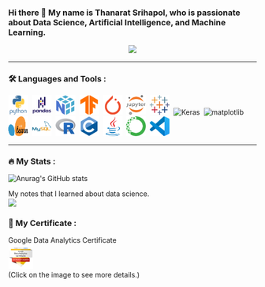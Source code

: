 ### Hi there 👋 My name is Thanarat Srihapol, who is passionate about Data Science, Artificial Intelligence, and Machine Learning.

<div id="header" align="center">
  <img src="https://media.giphy.com/media/M9gbBd9nbDrOTu1Mqx/giphy.gif" width="100"/>
</div>

---

### :hammer_and_wrench: Languages and Tools :
<div>
  <img src="https://github.com/devicons/devicon/blob/master/icons/python/python-original-wordmark.svg" title="Python" alt="Python" width="40" height="40"/>&nbsp;
  <img src="https://github.com/devicons/devicon/blob/master/icons/pandas/pandas-original-wordmark.svg" title="Pandas" alt="Pandas" width="40" height="40"/>&nbsp;
  <img src="https://github.com/devicons/devicon/blob/master/icons/numpy/numpy-original.svg" title="Numpy" alt="Numpy" width="40" height="40"/>&nbsp;
  <img src="https://github.com/devicons/devicon/blob/master/icons/tensorflow/tensorflow-original.svg" title="Tensorflow" alt="Tensorflow" width="40" height="40"/>&nbsp;
  <img src="https://github.com/devicons/devicon/blob/master/icons/pytorch/pytorch-original.svg" title="PyTorch" alt="PyTorch" width="40" height="40"/>&nbsp;
  <img src="https://github.com/devicons/devicon/blob/master/icons/jupyter/jupyter-original-wordmark.svg" title="Jupyter" alt="Jupyter" width="40" height="40"/>&nbsp;
  <img src="https://github.com/Thanarat-DS/Thanarat-DS/blob/main/Asset/tableau-software.svg" title="Tableau" alt="Tableau" width="40" height="40"/>&nbsp;
  <img src="https://github.com/valohai/ml-logos/blob/master/keras-text.svg" title="Keras" alt="Keras" width="40" height="40"/>&nbsp;
  <img src="https://github.com/valohai/ml-logos/blob/master/matplotlib.svg" title="matplotlib" alt="matplotlib" width="40" height="40"/>&nbsp;
  <img src="https://github.com/scikit-learn/scikit-learn/blob/main/doc/logos/scikit-learn-logo-without-subtitle.svg" title="scikit-learn" alt="scikit-learn" width="40" height="40"/>&nbsp;
  <img src="https://github.com/devicons/devicon/blob/master/icons/mysql/mysql-original-wordmark.svg"  title="MySQL" alt="MySQL" width="40" height="40"/>&nbsp;
  <img src="https://github.com/devicons/devicon/blob/master/icons/r/r-original.svg" title="R" alt="R" width="40" height="40"/>&nbsp;
  <img src="https://github.com/devicons/devicon/blob/master/icons/c/c-original.svg" title="C" alt="C" width="40" height="40"/>&nbsp;
  <img src="https://github.com/devicons/devicon/blob/master/icons/java/java-original.svg" title="Java" alt="Java" width="40" height="40"/>&nbsp;
  <img src="https://github.com/devicons/devicon/blob/master/icons/anaconda/anaconda-original.svg" title="Anaconda" alt="Anaconda" width="40" height="40"/>&nbsp;
  <img src="https://github.com/devicons/devicon/blob/master/icons/vscode/vscode-original.svg" title="Visual Studio Code" alt="Visual Studio Code" width="40" height="40"/>&nbsp;
  
</div>

---

### :fire: My Stats :
![Anurag's GitHub stats](https://github-readme-stats.vercel.app/api?username=Thanarat-DS&show_icons=true&theme=radical)
<br> <!-- [![Top Langs](https://github-readme-stats.vercel.app/api/top-langs/?username=Thanarat-DS)](https://github.com/anuraghazra/github-readme-stats) -->

My notes that I learned about data science. <br>
<a href="https://github.com/Thanarat-DS/Data-Science-Notes">
  <img align="center" src="https://github-readme-stats.vercel.app/api/pin/?username=Thanarat-DS&repo=Data-Science-Notes&theme=dracula" />
</a>

### 🏅 My Certificate :
Google Data Analytics Certificate <br>
<a href="https://www.credly.com/badges/876749c4-a2a2-420c-af63-916038977578/linked_in?t=rsvr53">
  <img src="https://github.com/Thanarat-DS/Thanarat-DS/blob/main/Asset/Google%20Data%20Analytics%20Certificate.png" alt="Google Data Analytics Certificate" width="50" height="50"> 
</a>
<br> (Click on the image to see more details.)
